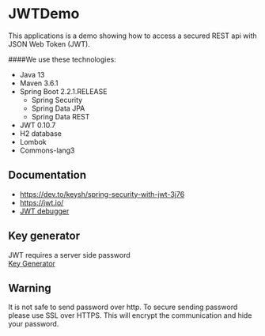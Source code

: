 # JWTDemo 
This applications is a demo showing how to access a secured REST api with JSON Web Token (JWT).

####We use these technologies:
* Java 13
* Maven 3.6.1
* Spring Boot 2.2.1.RELEASE
  * Spring Security
  * Spring Data JPA
  * Spring Data REST
* JWT 0.10.7
* H2 database
* Lombok
* Commons-lang3
 
 
## Documentation
* https://dev.to/keysh/spring-security-with-jwt-3j76
* https://jwt.io/
* [JWT debugger](https://jwt.io/#debugger)

## Key generator
JWT requires a server side password  
[Key Generator](https://www.allkeysgenerator.com/Random/Security-Encryption-Key-Generator.aspx)

## Warning
It is not safe to send password over http. To secure sending password please use SSL over HTTPS. 
This will encrypt the communication and hide your password. 